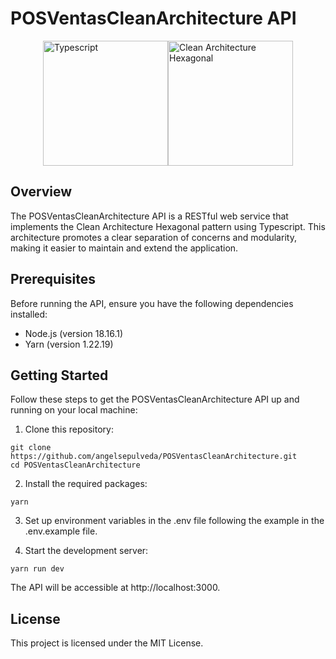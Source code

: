 # POSVentasCleanArchitecture API
<div style="display: flex; align-items: center; justify-content: center;">
  <img src="https://upload.wikimedia.org/wikipedia/commons/4/4c/Typescript_logo_2020.svg" alt="Typescript" width="200" />
  <img src="https://cdn.hashnode.com/res/hashnode/image/upload/v1669622939326/_DeqmS8YL.png?auto=compress,format&format=webp" alt="Clean Architecture Hexagonal" width="200" />
</div>

## Overview

The POSVentasCleanArchitecture API is a RESTful web service that implements the Clean Architecture Hexagonal pattern using Typescript. This architecture promotes a clear separation of concerns and modularity, making it easier to maintain and extend the application.

## Prerequisites

Before running the API, ensure you have the following dependencies installed:

- Node.js (version 18.16.1)
- Yarn (version 1.22.19)

## Getting Started

Follow these steps to get the POSVentasCleanArchitecture API up and running on your local machine:

1. Clone this repository:

```
git clone https://github.com/angelsepulveda/POSVentasCleanArchitecture.git
cd POSVentasCleanArchitecture
```

2. Install the required packages:
```
yarn
```
3. Set up environment variables in the .env file following the example in the .env.example file.

4. Start the development server:
```
yarn run dev
```
The API will be accessible at http://localhost:3000.

## License
This project is licensed under the MIT License.
